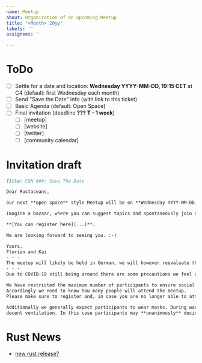 ```yaml
---
name: Meetup
about: Organization of an upcoming Meetup
title: "<Month> 20yy"
labels: ''
assignees: ''

---
```


# ToDo

- [ ] Settle for a date and location: **Wednesday YYYY-MM-DD, 19:15 CET** at C4 (default: first Wednesday each month)
- [ ] Send "Save the Date" info (with link to this ticket)
- [ ] Basic Agenda (default: Open Space)
- [ ] Final invitation (deadline **??? T - 1 week**)
  - [ ] [meetup]
  - [ ] [website]
  - [ ] [twitter]
  - [ ] [community calendar]

# Invitation draft

```markdown
Title: CGN ###: Save The Date

Dear Rustaceans,

our next **open space** style Meetup will be on **Wednesday YYYY-MM-DD, 19:15 CET**.

Imagine a bazaar, where you can suggest topics and spontaneously join any discussion you find interesting. It all depends on your interests. You can enjoy some drinks, meet nice people and discuss about Rust.

**[You can register here](...)**.

We are looking forward to seeing you. :-)

Yours,
Florian and Kai
- - -
The meetup will likely be held in German, we will however reevaluate this at the beginning of the evening and may switch to English if needed.
- - -
Due to COVID-19 still being around there are some precautions we feel are necessary to make everyone at ease.

We have restricted the maximum number of participants to ensure social distancing is possible.
Accordingly we need to know how many people will attend the meetup.
Please make sure to register and, in case you are no longer able to attend, cancel your registration.

Additionally we generally expect participants to wear masks. During warm weather the venue allows for
decent ventilation. In this case participants may **unanimously** decide masking is not necessary.
```
# Rust News
- [new rust release?](https://github.com/rust-lang/rust/blob/stable/RELEASES.md)
